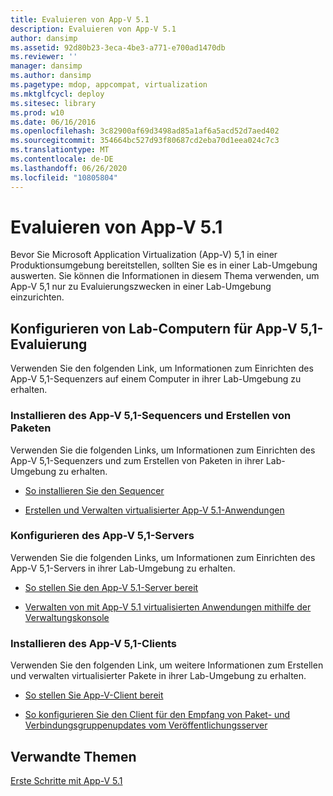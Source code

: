 ```yaml
---
title: Evaluieren von App-V 5.1
description: Evaluieren von App-V 5.1
author: dansimp
ms.assetid: 92d80b23-3eca-4be3-a771-e700ad1470db
ms.reviewer: ''
manager: dansimp
ms.author: dansimp
ms.pagetype: mdop, appcompat, virtualization
ms.mktglfcycl: deploy
ms.sitesec: library
ms.prod: w10
ms.date: 06/16/2016
ms.openlocfilehash: 3c82900af69d3498ad85a1af6a5acd52d7aed402
ms.sourcegitcommit: 354664bc527d93f80687cd2eba70d1eea024c7c3
ms.translationtype: MT
ms.contentlocale: de-DE
ms.lasthandoff: 06/26/2020
ms.locfileid: "10805804"
---
```

# Evaluieren von App-V 5.1


Bevor Sie Microsoft Application Virtualization (App-V) 5,1 in einer Produktionsumgebung bereitstellen, sollten Sie es in einer Lab-Umgebung auswerten. Sie können die Informationen in diesem Thema verwenden, um App-V 5,1 nur zu Evaluierungszwecken in einer Lab-Umgebung einzurichten.

## Konfigurieren von Lab-Computern für App-V 5,1-Evaluierung


Verwenden Sie den folgenden Link, um Informationen zum Einrichten des App-V 5,1-Sequenzers auf einem Computer in ihrer Lab-Umgebung zu erhalten.

### Installieren des App-V 5,1-Sequencers und Erstellen von Paketen

Verwenden Sie die folgenden Links, um Informationen zum Einrichten des App-V 5,1-Sequenzers und zum Erstellen von Paketen in ihrer Lab-Umgebung zu erhalten.

-   [So installieren Sie den Sequencer](how-to-install-the-sequencer-51beta-gb18030.md)

-   [Erstellen und Verwalten virtualisierter App-V 5.1-Anwendungen](creating-and-managing-app-v-51-virtualized-applications.md)

### <a href="" id="configuring-the-app-v-5-1-server-"></a>Konfigurieren des App-V 5,1-Servers

Verwenden Sie die folgenden Links, um Informationen zum Einrichten des App-V 5,1-Servers in ihrer Lab-Umgebung zu erhalten.

-   [So stellen Sie den App-V 5.1-Server bereit](how-to-deploy-the-app-v-51-server.md)

-   [Verwalten von mit App-V 5.1 virtualisierten Anwendungen mithilfe der Verwaltungskonsole](administering-app-v-51-virtual-applications-by-using-the-management-console.md)

### Installieren des App-V 5,1-Clients

Verwenden Sie den folgenden Link, um weitere Informationen zum Erstellen und verwalten virtualisierter Pakete in ihrer Lab-Umgebung zu erhalten.

-   [So stellen Sie App-V-Client bereit](how-to-deploy-the-app-v-client-51gb18030.md)

-   [So konfigurieren Sie den Client für den Empfang von Paket- und Verbindungsgruppenupdates vom Veröffentlichungsserver](how-to-configure-the-client-to-receive-package-and-connection-groups-updates-from-the-publishing-server-51.md)






## Verwandte Themen


[Erste Schritte mit App-V 5.1](getting-started-with-app-v-51.md)

 

 





